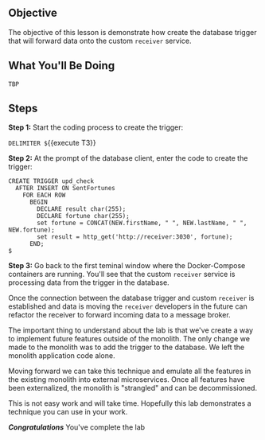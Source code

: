 ## Objective
The objective of this lesson is demonstrate how create the database trigger that will forward data onto the custom `receiver` service.

## What You'll Be Doing

```
TBP
```

## Steps

**Step 1:** Start the coding process to create the trigger:

`DELIMITER $`{{execute T3}}

**Step 2:** At the prompt of the database client, enter the code to create the trigger:

```
CREATE TRIGGER upd_check
  AFTER INSERT ON SentFortunes
    FOR EACH ROW
      BEGIN
        DECLARE result char(255);
        DECLARE fortune char(255);
        set fortune = CONCAT(NEW.firstName, " ", NEW.lastName, " ", NEW.fortune);
        set result = http_get('http://receiver:3030', fortune);
      END;
$

```

**Step 3:** Go back to the first teminal window where the Docker-Compose containers are running. You'll see that the custom `receiver` service is processing data from the trigger in the database.

Once the connection between the database trigger and custom `receiver` is established and data is moving the `receiver` developers in the future can refactor the receiver to forward incoming data to a message broker.


The important thing to understand about the lab is that we've create a way to implement future features outside of the monolith. The only change we made to the monolith was to add the trigger to the database. We left the monolith application code alone.

Moving forward we can take this technique and emulate all the features in the existing monolith into external microservices. Once all features have been externalized, the monolith is "strangled" and can be decommissioned.

This is not easy work and will take time. Hopefully this lab demonstrates a technique you can use in your work.

***Congratulations*** You've complete the lab